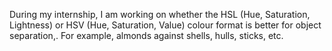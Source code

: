 During my internship, I am working on whether the HSL (Hue, Saturation, Lightness) or HSV (Hue, Saturation, Value) colour format is better for object separation,. For example, almonds against shells, hulls, sticks,
etc.
